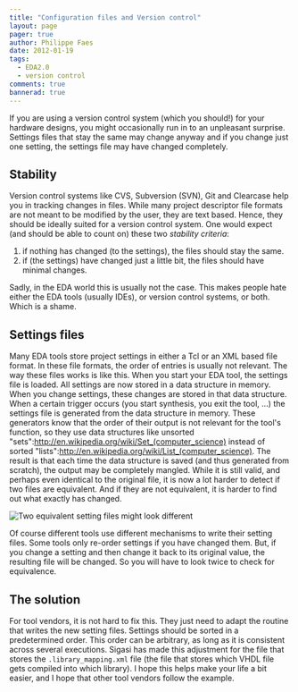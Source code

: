 ```yaml
---
title: "Configuration files and Version control"
layout: page 
pager: true
author: Philippe Faes
date: 2012-01-19
tags: 
  - EDA2.0
  - version control
comments: true
bannerad: true
---
```


If you are using a version control system (which you should!) for your hardware designs, you might occasionally run in to an unpleasant surprise. Settings files that stay the same may change anyway and if you change just one setting, the settings file may have changed completely.

## Stability 

Version control systems like CVS, Subversion (SVN), Git and Clearcase help you in tracking changes in files. While many project descriptor file formats are not meant to be modified by the user, they are text based. Hence, they should be ideally suited for a version control system. One would expect (and should be able to count on) these two *stability criteria*:

1. if nothing has changed (to the settings), the files should stay the same.
2. if (the settings) have changed just a little bit, the files should have minimal changes.


Sadly, in the EDA world this is usually not the case. This makes people hate either the EDA tools (usually IDEs), or version control systems, or both. Which is a shame.

## Settings files

Many EDA tools store project settings in either a Tcl or an XML based file format. In these file formats, the order of entries is usually not relevant. The way these files works is like this. When you start your EDA tool, the settings file is loaded. All settings are now stored in a data structure in memory. When you change settings, these changes are stored in that data structure. When a certain trigger occurs (you start synthesis, you exit the tool, ...) the settings file is generated from the data structure in memory. These generators know that the order of their output is not relevant for the tool's function, so they use data structures like unsorted "sets":http://en.wikipedia.org/wiki/Set_(computer_science) instead of sorted "lists":http://en.wikipedia.org/wiki/List_(computer_science). The result is that each time the data structure is saved (and thus generated from scratch), the output may be completely mangled. While it is still valid, and perhaps even identical to the original file, it is now a lot harder to detect if two files are equivalent. And if they are not equivalent, it is harder to find out what exactly has changed.

![Two equivalent setting files might look different](/img/opinion/unexpected_differences.png)

Of course different tools use different mechanisms to write their setting files. Some tools only re-order settings if you have changed them. But, if you change a setting and then change it back to its original value, the resulting file will be changed. So you will have to look twice to check for equivalence. 

## The solution

For tool vendors, it is not hard to fix this. They just need to adapt the routine that writes the new setting files. Settings should be sorted in a predetermined order. This order can be arbitrary, as long as it is consistent across several executions. Sigasi has made this adjustment for the file that stores the `.library_mapping.xml` file (the file that stores which VHDL file gets compiled into which library). I hope this helps make your life a bit easier, and I hope that other tool vendors follow the example.